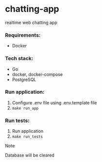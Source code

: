 # chatting-app

realtime web chatting app

### Requirements:
* Docker

### Tech stack:
* Go
* docker, docker-compose
* PostgreSQL

### Run application:
1. Configure .env file using .env.template file
2. ```make run_app```

### Run tests:
1. Run application
2. ```make run_tests```
> [!NOTE]
> Database will be cleared
